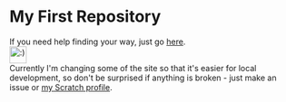 # My First Repository
If you need help finding your way, just go [here](https://github.com/gosoccerboy5/gosoccerboy5.github.io/wiki/Roadmap).  
<img src="https://raw.githubusercontent.com/gosoccerboy5/gosoccerboy5.github.io/3deab9880fec886abe2e55fcdb43bee838820ea4/resources/cat-head.svg" alt=":)" width="30"/>  
Currently I'm changing some of the site so that it's easier for local development, so don't be surprised if anything is broken - just make an issue or <a href = "https://scratch.mit.edu/users/gosoccerboy5">my Scratch profile</a>.
